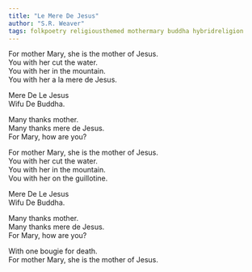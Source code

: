 ```yaml
---
title: "Le Mere De Jesus"
author: "S.R. Weaver"
tags: folkpoetry religiousthemed mothermary buddha hybridreligion
---
```

For mother Mary, she is the mother of Jesus.<br />
You with her cut the water.<br />
You with her in the mountain.<br />
You with her a la mere de Jesus.

Mere De Le Jesus<br />
Wifu De Buddha.

Many thanks mother.<br />
Many thanks mere de Jesus.<br />
For Mary, how are you?

For mother Mary, she is the mother of Jesus.<br />
You with her cut the water.<br />
You with her in the mountain.<br />
Vou with her on the guillotine.

Mere De Le Jesus<br />
Wifu De Buddha.

Many thanks mother.<br />
Many thanks mere de Jesus.<br />
For Mary, how are you?

With one bougie for death.<br />
For mother Mary, she is the mother of Jesus.
